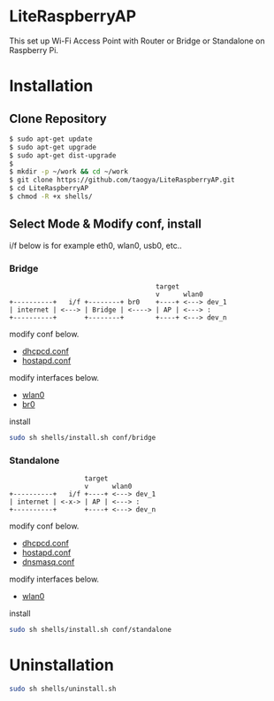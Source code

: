 # LiteRaspberryAP
This set up Wi-Fi Access Point with Router or Bridge or Standalone on Raspberry Pi.

# Installation
## Clone Repository
```sh
$ sudo apt-get update
$ sudo apt-get upgrade
$ sudo apt-get dist-upgrade
$ 
$ mkdir -p ~/work && cd ~/work
$ git clone https://github.com/taogya/LiteRaspberryAP.git
$ cd LiteRaspberryAP
$ chmod -R +x shells/
```

## Select Mode & Modify conf, install
i/f below is for example eth0, wlan0, usb0, etc..
### Bridge
```
                                     target
                                     v      wlan0
+----------+   i/f +--------+ br0    +----+ <---> dev_1
| internet | <---> | Bridge | <----> | AP | <---> :
+----------+       +--------+        +----+ <---> dev_n
```
modify conf below.
  - [dhcpcd.conf](conf/bridge/dhcpcd.conf)
  - [hostapd.conf](conf/bridge/hostapd.conf)

modify interfaces below.
  - [wlan0](conf/bridge/interfaces/wlan0)
  - [br0](conf/bridge/interfaces/br0)

install
```sh
sudo sh shells/install.sh conf/bridge
```

### Standalone
```
                   target
                   v      wlan0
+----------+   i/f +----+ <---> dev_1
| internet | <-x-> | AP | <---> :
+----------+       +----+ <---> dev_n
```
modify conf below.
  - [dhcpcd.conf](conf/standalone/dhcpcd.conf)
  - [hostapd.conf](conf/standalone/hostapd.conf)
  - [dnsmasq.conf](conf/standalone/dnsmasq.conf)

modify interfaces below.
  - [wlan0](conf/standalone/interfaces/wlan0)

install
```sh
sudo sh shells/install.sh conf/standalone
```

# Uninstallation
```sh
sudo sh shells/uninstall.sh
```
